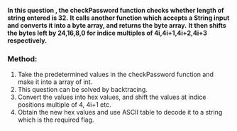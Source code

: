 **In this question , the checkPassword function checks whether length of string entered is 32.**
**It calls another function which accepts a String input and converts it into a byte array, and returns the byte array.**
**It then shifts the bytes left by 24,16,8,0 for indice multiples of 4i,4i+1,4i+2,4i+3 respectively.**

### Method:
1) Take the predetermined values in the checkPassword function and make it into a array of int.
2) This question can be solved by backtracing.
3) Convert the values into hex values, and shift the values at indice positions multiple of 4, 4i+1 etc.
4) Obtain the new hex values and use ASCII table to decode it to a string which is the required flag.
